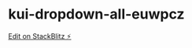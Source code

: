 # kui-dropdown-all-euwpcz

[Edit on StackBlitz ⚡️](https://stackblitz.com/edit/kui-dropdown-all-euwpcz)